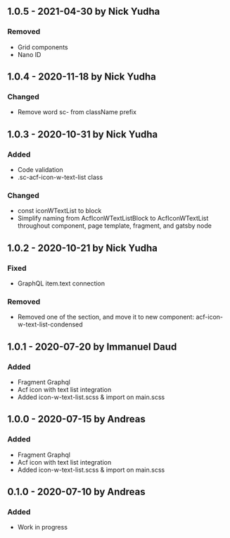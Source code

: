 ## 1.0.5 - 2021-04-30 by Nick Yudha

### Removed

- Grid components
- Nano ID

## 1.0.4 - 2020-11-18 by Nick Yudha

### Changed

- Remove word sc- from className prefix

## 1.0.3 - 2020-10-31 by Nick Yudha

### Added

- Code validation
- .sc-acf-icon-w-text-list class

### Changed

- const iconWTextList to block
- Simplify naming from AcfIconWTextListBlock to AcfIconWTextList throughout component, page template, fragment, and gatsby node

## 1.0.2 - 2020-10-21 by Nick Yudha

### Fixed

- GraphQL item.text connection

### Removed

- Removed one of the section, and move it to new component: acf-icon-w-text-list-condensed

## 1.0.1 - 2020-07-20 by Immanuel Daud

### Added

- Fragment Graphql
- Acf icon with text list integration
- Added icon-w-text-list.scss & import on main.scss

## 1.0.0 - 2020-07-15 by Andreas

### Added

- Fragment Graphql
- Acf icon with text list integration
- Added icon-w-text-list.scss & import on main.scss

## 0.1.0 - 2020-07-10 by Andreas

### Added

- Work in progress
